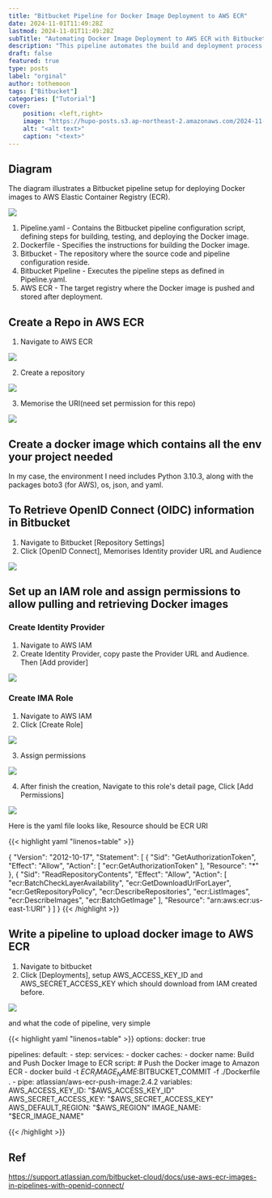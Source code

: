 ```yaml
---
title: "Bitbucket Pipeline for Docker Image Deployment to AWS ECR"
date: 2024-11-01T11:49:28Z
lastmod: 2024-11-01T11:49:28Z
subTitle: "Automating Docker Image Deployment to AWS ECR with Bitbucket Pipelines"
description: "This pipeline automates the build and deployment process of Docker images to AWS Elastic Container Registry (ECR) using Bitbucket Pipelines. By integrating with AWS, this setup streamlines continuous delivery, ensuring that Docker images are consistently built, tagged, and securely pushed to ECR, ready for deployment in a scalable environment."
draft: false
featured: true
type: posts
label: "orginal"
author: tothemoon
tags: ["Bitbucket"]
categories: ["Tutorial"]
cover:
    position: <left,right>
    image: "https://hupo-posts.s3.ap-northeast-2.amazonaws.com/2024-11-01/pipeline-ecr-flow.png"
    alt: "<alt text>"
    caption: "<text>"
---
```

##  Diagram

The diagram illustrates a Bitbucket pipeline setup for deploying Docker images to AWS Elastic Container Registry (ECR).

<div class="polaroid" >
   <a data-fancybox="gallery" data-src="https://hupo-posts.s3.ap-northeast-2.amazonaws.com/2024-11-01/pipeline-ecr-flow.png">
        <img src="https://hupo-posts.s3.ap-northeast-2.amazonaws.com/2024-11-01/pipeline-ecr-flow.png"/>
    </a>
</div>

1. Pipeline.yaml - Contains the Bitbucket pipeline configuration script, defining steps for building, testing, and deploying the Docker image.
2. Dockerfile - Specifies the instructions for building the Docker image.
3. Bitbucket - The repository where the source code and pipeline configuration reside.
4. Bitbucket Pipeline - Executes the pipeline steps as defined in Pipeline.yaml.
5. AWS ECR - The target registry where the Docker image is pushed and stored after deployment.

## Create a Repo in AWS ECR

1. Navigate to AWS ECR

<div class="polaroid" >
   <a data-fancybox="gallery" data-src="https://hupo-posts.s3.ap-northeast-2.amazonaws.com/2024-11-01/aws_ecr.png">
        <img src="https://hupo-posts.s3.ap-northeast-2.amazonaws.com/2024-11-01/aws_ecr.png"/>
    </a>
</div>


2. Create a repository

<div class="polaroid" >
   <a data-fancybox="gallery" data-src="https://hupo-posts.s3.ap-northeast-2.amazonaws.com/2024-11-01/aws_ecr_create_repo.png">
        <img src="https://hupo-posts.s3.ap-northeast-2.amazonaws.com/2024-11-01/aws_ecr_create_repo.png"/>
    </a>
</div>

3. Memorise the URI(need set permission for this repo)

<div class="polaroid" >
   <a data-fancybox="gallery" data-src="https://hupo-posts.s3.ap-northeast-2.amazonaws.com/2024-11-01/aws_ecr_repo_list.png">
        <img src="https://hupo-posts.s3.ap-northeast-2.amazonaws.com/2024-11-01/aws_ecr_repo_list.png"/>
    </a>
</div>




## Create a docker image which contains all the env your project needed

In my case, the environment I need includes Python 3.10.3, along with the packages boto3 (for AWS), os, json, and yaml.

## To Retrieve OpenID Connect (OIDC) information in Bitbucket

1. Navigate to Bitbucket [Repository Settings]
2. Click [OpenID Connect], Memorises Identity provider URL and Audience

<div class="polaroid" >
   <a data-fancybox="gallery" data-src="https://hupo-posts.s3.ap-northeast-2.amazonaws.com/2024-11-01/bitbucket-OIDC.png">
        <img src="https://hupo-posts.s3.ap-northeast-2.amazonaws.com/2024-11-01/bitbucket-OIDC.png"/>
    </a>
</div>


## Set up an IAM role and assign permissions to allow pulling and retrieving Docker images

### Create Identity Provider

1. Navigate to AWS IAM
2. Create Identity Provider, copy paste the Provider URL and Audience. Then [Add provider]


<div class="polaroid" >
   <a data-fancybox="gallery" data-src="https://hupo-posts.s3.ap-northeast-2.amazonaws.com/2024-11-01/aws_iam_identity_provider.png">
        <img src="https://hupo-posts.s3.ap-northeast-2.amazonaws.com/2024-11-01/aws_iam_identity_provider.png"/>
    </a>
</div>

### Create IMA Role

1. Navigate to AWS IAM
2. Click [Create Role]

<div class="polaroid" >
   <a data-fancybox="gallery" data-src="https://hupo-posts.s3.ap-northeast-2.amazonaws.com/2024-11-01/aws_iam_role.png">
        <img src="https://hupo-posts.s3.ap-northeast-2.amazonaws.com/2024-11-01/aws_iam_role.png"/>
    </a>
</div>


3. Assign permissions

<div class="polaroid" >
   <a data-fancybox="gallery" data-src="https://hupo-posts.s3.ap-northeast-2.amazonaws.com/2024-11-01/aws_iam_permission.png">
        <img src="https://hupo-posts.s3.ap-northeast-2.amazonaws.com/2024-11-01/aws_iam_permission.png"/>
    </a>
</div>

4. After finish the creation, Navigate to this role's detail page, Click [Add Permissions]

<div class="polaroid" >
   <a data-fancybox="gallery" data-src="https://hupo-posts.s3.ap-northeast-2.amazonaws.com/2024-11-01/aws_iam_bitbuckte_permission.png">
        <img src="https://hupo-posts.s3.ap-northeast-2.amazonaws.com/2024-11-01/aws_iam_bitbuckte_permission.png"/>
    </a>
</div>

Here is the yaml file looks like, Resource should be ECR URI

{{< highlight yaml "linenos=table" >}}

{
    "Version": "2012-10-17",
    "Statement": [
        {
            "Sid": "GetAuthorizationToken",
            "Effect": "Allow",
            "Action": [
                "ecr:GetAuthorizationToken"
            ],
            "Resource": "*"
        },
        {
            "Sid": "ReadRepositoryContents",
            "Effect": "Allow",
            "Action": [
                "ecr:BatchCheckLayerAvailability",
                "ecr:GetDownloadUrlForLayer",
                "ecr:GetRepositoryPolicy",
                "ecr:DescribeRepositories",
                "ecr:ListImages",
                "ecr:DescribeImages",
                "ecr:BatchGetImage"
            ],
            "Resource": "arn:aws:ecr:us-east-1:URI"
        }
    ]
}
{{< /highlight >}}

## Write a pipeline to upload docker image to AWS ECR

1. Navigate to bitbucket
2. Click [Deployments], setup AWS_ACCESS_KEY_ID and AWS_SECRET_ACCESS_KEY which should download from IAM created before.


<div class="polaroid" >
   <a data-fancybox="gallery" data-src="https://hupo-posts.s3.ap-northeast-2.amazonaws.com/2024-11-01/bitbucket_dev_value.png">
        <img src="https://hupo-posts.s3.ap-northeast-2.amazonaws.com/2024-11-01/bitbucket_dev_value.png"/>
    </a>
</div>

and what the code of pipeline, very simple


{{< highlight yaml "linenos=table" >}}
options:
  docker: true

pipelines:
  default:
    - step:
        services:
          - docker
        caches:
          - docker
        name: Build and Push Docker Image to ECR
        script:
          # Push the Docker image to Amazon ECR
          - docker build -t $ECR_IMAGE_NAME:$BITBUCKET_COMMIT -f ./Dockerfile .
          - pipe: atlassian/aws-ecr-push-image:2.4.2
            variables:
              AWS_ACCESS_KEY_ID: "$AWS_ACCESS_KEY_ID" 
              AWS_SECRET_ACCESS_KEY: "$AWS_SECRET_ACCESS_KEY" 
              AWS_DEFAULT_REGION: "$AWS_REGION" 
              IMAGE_NAME: "$ECR_IMAGE_NAME"

{{< /highlight >}}




## Ref

https://support.atlassian.com/bitbucket-cloud/docs/use-aws-ecr-images-in-pipelines-with-openid-connect/